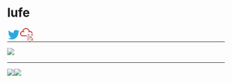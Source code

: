 # lufe

<a href="https://twitter.com/lufeRev">
  <img align="left" width="30px" src="twitter.svg" />
</a>
<a href="https://tryhackme.com/p/lufe">
  <img align="left" width="30px" src="tryhackme.svg" />
</a>  
<br>

---

<div>
  <img width=800 src="https://github-profile-trophy.vercel.app/?username=lufeee&column=6"/>
</div>

---

<div>
  <img height="170" align="left" src="https://github-readme-stats.vercel.app/api?username=lufeee&count_private=true&include_all_commits=true" />
  <img src="https://github-readme-stats.vercel.app/api/top-langs/?username=lufeee&layout=compact" />
</div>

